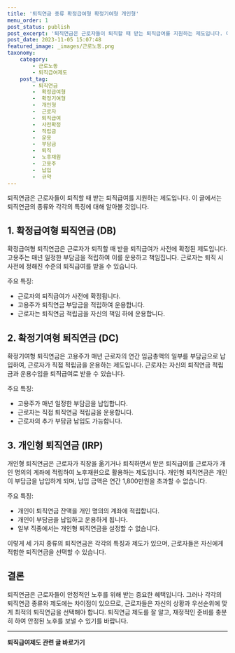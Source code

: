 ```yaml
---
title: '퇴직연금 종류 확정급여형 확정기여형 개인형'
menu_order: 1
post_status: publish
post_excerpt: '퇴직연금은 근로자들이 퇴직할 때 받는 퇴직급여를 지원하는 제도입니다. 이 글에서는 퇴직연금의 종류와 각각의 특징에 대해 알아볼 것입니다.'
post_date: 2023-11-05 15:07:48
featured_image: _images/근로노동.png
taxonomy:
    category:
        - 근로노동
        - 퇴직급여제도
    post_tag:
        - 퇴직연금
        -  확정급여형
        -  확정기여형
        -  개인형
        -  근로자
        -  퇴직급여
        -  사전확정
        -  적립금
        -  운용
        -  부담금
        -  퇴직
        -  노후재원
        -  고용주
        -  납입
        -  규약
---
```



퇴직연금은 근로자들이 퇴직할 때 받는 퇴직급여를 지원하는 제도입니다. 이 글에서는 퇴직연금의 종류와 각각의 특징에 대해 알아볼 것입니다.

## 1. 확정급여형 퇴직연금 (DB)

확정급여형 퇴직연금은 근로자가 퇴직할 때 받을 퇴직급여가 사전에 확정된 제도입니다. 고용주는 매년 일정한 부담금을 적립하여 이를 운용하고 책임집니다. 근로자는 퇴직 시 사전에 정해진 수준의 퇴직급여를 받을 수 있습니다.

주요 특징:
- 근로자의 퇴직급여가 사전에 확정됩니다.
- 고용주가 퇴직연금 부담금을 적립하여 운용합니다.
- 근로자는 퇴직연금 적립금을 자신의 책임 하에 운용합니다.

## 2. 확정기여형 퇴직연금 (DC)

확정기여형 퇴직연금은 고용주가 매년 근로자의 연간 임금총액의 일부를 부담금으로 납입하여, 근로자가 직접 적립금을 운용하는 제도입니다. 근로자는 자신의 퇴직연금 적립금과 운용수입을 퇴직급여로 받을 수 있습니다.

주요 특징:
- 고용주가 매년 일정한 부담금을 납입합니다.
- 근로자는 직접 퇴직연금 적립금을 운용합니다.
- 근로자의 추가 부담금 납입도 가능합니다.

## 3. 개인형 퇴직연금 (IRP)

개인형 퇴직연금은 근로자가 직장을 옮기거나 퇴직하면서 받은 퇴직급여를 근로자가 개인 명의의 계좌에 적립하여 노후재원으로 활용하는 제도입니다. 개인형 퇴직연금은 개인이 부담금을 납입하게 되며, 납입 금액은 연간 1,800만원을 초과할 수 없습니다.

주요 특징:
- 개인이 퇴직연금 잔액을 개인 명의의 계좌에 적립합니다.
- 개인이 부담금을 납입하고 운용하게 됩니다.
- 일부 직종에서는 개인형 퇴직연금을 설정할 수 없습니다.

이렇게 세 가지 종류의 퇴직연금은 각각의 특징과 제도가 있으며, 근로자들은 자신에게 적합한 퇴직연금을 선택할 수 있습니다.

## 결론

퇴직연금은 근로자들이 안정적인 노후를 위해 받는 중요한 혜택입니다. 그러나 각각의 퇴직연금 종류와 제도에는 차이점이 있으므로, 근로자들은 자신의 상황과 우선순위에 맞게 최적의 퇴직연금을 선택해야 합니다. 퇴직연금 제도를 잘 알고, 재정적인 준비를 충분히 하여 안정된 노후를 보낼 수 있기를 바랍니다.
<!-- wp:separator -->
<hr class="wp-block-separator has-alpha-channel-opacity"/>
<!-- /wp:separator -->

<!-- wp:group {"backgroundColor":"base","layout":{"type":"constrained"}} -->
<div class="wp-block-group has-base-background-color has-background"><!-- wp:paragraph {"align":"center","fontSize":"medium"} -->
<p class="has-text-align-center has-large-font-size"><strong>퇴직급여제도 관련 글 바로가기</strong></p>
<!-- /wp:paragraph -->


<!-- wp:latest-posts
{"categories":[{"id":12695,"count":19,"description":"","link":"https://uknowlaw.com/category/%ed%87%b4%ec%a7%81%ea%b8%89%ec%97%ac%ec%a0%9c%eb%8f%84/","name":"퇴직급여제도","slug":"퇴직급여제도","taxonomy":"category","parent":0,"meta":[],"_links":{"self":[{"href":"https://uknowlaw.com/wp-json/wp/v2/categories/12695"}],"collection":[{"href":"https://uknowlaw.com/wp-json/wp/v2/categories"}],"about":[{"href":"https://uknowlaw.com/wp-json/wp/v2/taxonomies/category"}],"wp:post_type":[{"href":"https://uknowlaw.com/wp-json/wp/v2/posts?categories=12695"}],"curies":[{"name":"wp","href":"https://api.w.org/{rel}","templated":true}]}}],"postsToShow":100,"excerptLength":28,"postLayout":"grid","columns":2,"featuredImageAlign":"left","featuredImageSizeSlug":"large","fontSize":18px} /--></div>
<!-- /wp:group -->